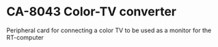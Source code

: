 # CA-8043 Color-TV converter
Peripheral card for connecting a color TV to be used as a monitor for the RT-computer